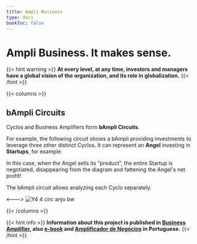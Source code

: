 ```yaml
---
title: Ampli Business
type: docs
bookToc: false
---
```


# Ampli Business. It makes sense.

{{< hint warning >}}
**At every level, at any time, investors and managers have a global vision of the organization, and its role in globalization.**
{{< /hint >}}

{{< columns >}}

## bAmpli Circuits

Cyclos and Business Amplifiers form **bAmpli Circuits**.

For example, the following circuit shows a bAmpli providing investments to leverage three other distinct Cyclos. It can represent an **Angel** investing in **Startups**, for example.

In this case, when the Angel sells its “product”, the entire Startup is negotiated, disappearing from the diagram and fattening the Angel's net profit!

The bAmpli circuit allows analyzing each Cyclo separately.

<--->
![Y4 4 circ anjo bw](https://user-images.githubusercontent.com/86032/79048410-3f731f00-7bf3-11ea-91a7-262ae1aadc67.png)

{{< /columns >}}

{{< hint info >}}
**Information about this project is published in [Business Amplifier](https://www.amazon.com/Business-Amplifier-M-Sc-Motta-Lopes/dp/B083XGK14Q), also [e-book](https://www.amazon.com/Business-Amplifier-Jose-Motta-Lopes-ebook-dp-B086L6V6QY/dp/B086L6V6QY/) and [Amplificador de Negócios](https://www.amazon.com/M-Sc-Jose-Motta-Lopes/dp/8592301009) in Portuguese.**
{{< /hint >}}
